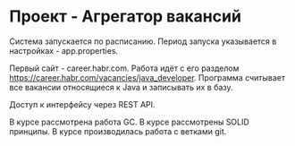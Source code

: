 # Проект - Агрегатор вакансий

Система запускается по расписанию. Период запуска указывается в настройках - app.properties.

Первый сайт - career.habr.com. Работа идёт с его разделом https://career.habr.com/vacancies/java_developer. Программа
считывает все вакансии относящиеся к Java и записывать их в базу.

Доступ к интерфейсу через REST API.

В курсе рассмотрена работа GC.
В курсе рассмотрены SOLID принципы.
В курсе производилась работа с ветками git.